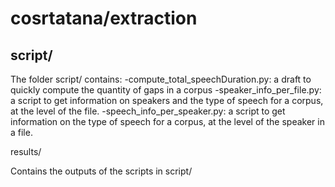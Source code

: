 cosrtatana/extraction
=====================

script/
-------

The folder script/ contains:
-compute_total_speechDuration.py: a draft to quickly compute the quantity of gaps in a corpus
-speaker_info_per_file.py: a script to get information on speakers and the type of speech for a corpus, at the level of the file.
-speech_info_per_speaker.py: a script to get information on the type of speech for a corpus, at the level of the speaker in a file.

results/ 

Contains the outputs of the scripts in script/

